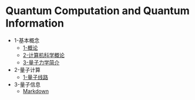 # Quantum Computation and Quantum Information

- 1-基本概念
  * [1-概论](1-基本概念/1-概论.md)
  * [2-计算机科学概论](1-基本概念/2-计算机科学概论.md)
  * [3-量子力学简介](1-基本概念/3-量子力学简介.md)
- 2-量子计算
  * [1-量子线路](2-量子计算/1-量子线路.md)
- 3-量子信息
  * [Markdown](3-量子信息/markdown.md)
